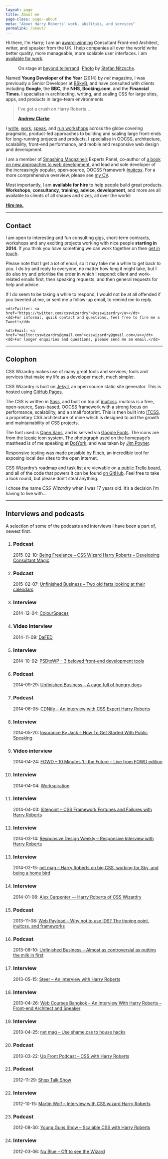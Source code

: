 ```yaml
---
layout: page
title: About me
page-class: page--about
meta: "About Harry Roberts’ work, abilities, and services"
permalink: /about/
---
```


Hi there, I’m Harry; I am an [award-winning](https://thenetawards.com/previous-winners/)
Consultant Front-end Architect, writer, and speaker from the UK. I help
companies all over the world write better quality, more manageable, more
scalable user interfaces. I am [available for
work](mailto:csswizardry@gmail.com?subject=Let%E2%80%99s%20work%20together).

<figure>
  <img src="/img/content/me.jpg" alt="">
  <figcaption>
      On stage at <a href="http://2013.beyondtellerrand.com/">beyond tellerrand</a>.
      <a href="http://www.flickr.com/photos/stn1978/8899790026/">Photo</a> by
      <a href="https://twitter.com/stn1978">Stefan Nitzsche</a>.
  </figcaption>
</figure>

Named <b>Young Developer of the Year</b> (2014) by <cite>net</cite> magazine,
I was previously a Senior Developer at [BSkyB](http://en.wikipedia.org/wiki/BSkyB),
and have consulted with clients including <b>Google</b>, the <b>BBC</b>, the
<b>NHS</b>, <b>Booking.com</b>, and the <b>Financial Times</b>. I specialise in
architecting, writing, and scaling CSS for large sites, apps, and products in
large-team environments.

<blockquote class="pull-quote  pull-quote--context-alt">
    <p>I’ve got a crush on Harry Roberts…</p>
    <b class="pull-quote__source"><a href="http://unfinished.bz/11">Andrew Clarke</a></b>
</blockquote>

I [write](http://csswizardry.com/2013/12/i-wrote-part-of-a-book/),
[work](http://csswizardry.com/work/),
[speak](https://speakerdeck.com/csswizardry), and [run
workshops](http://csswizardry.com/speaking/) across the globe covering
pragmatic, product-led approaches to building and scaling large front-ends for
long-running projects and products. I specialise in OOCSS, architecture,
scalability, front-end performance, and mobile and responsive web
design and development.

I am a member of [Smashing Magazine’s](http://www.smashingmagazine.com/) Experts
Panel, co-author of [a book on new approaches to web
development](http://www.smashingmagazine.com/smashing-book-4-new-perspectives/),
and lead and sole developer of the increasingly popular, open-source, OOCSS
framework [<cite>inuitcss</cite>](http://twitter.com/inuitcss). For a more
comprehensive overview, please see [my CV](http://csswizardry.com/csscv/).

Most importantly, I am <strong>available for hire</strong> to help people build
great products. <b>Workshops</b>, <b>consultancy</b>, <b>training</b>,
<b>advice</b>, <b>development</b>, and more are all available to clients of all
shapes and sizes, all over the world:

<a href="http://csswizardry.com/work/" class="btn  btn--full"><strong>Hire
me.</strong></a>

---

## Contact

I am open to interesting and fun consulting gigs, short-term contracts,
workshops and any exciting projects working with nice people **starting in
2014**. If you think you have something we can work together on then [get in
touch](mailto:csswizardry@gmail.com).

Please note that I get a _lot_ of email, so it may take me a while to get back
to you. I do try and reply to everyone, no matter how long it might take, but I
do also try and prioritise the order in which I respond: client and work-related
emails first, then speaking requests, and then general requests for help and
advice.

If I do seem to be taking a while to respond, I would not be at all offended if
you tweeted at me, or sent me a follow-up email, to remind me to reply.

<dl>

    <dt>Twitter: <a href="https://twitter.com/csswizardry">@csswizardry</a></dt>
    <dd>For informal, quick contact and questions, feel free to fire me a
    Tweet!</dd>

    <dt>Email: <a href="mailto:csswizardry@gmail.com">csswizardry@gmail.com</a></dt>
    <dd>For longer enquiries and questions, please send me an email.</dd>

</dl>

---

## Colophon

CSS Wizardry makes use of many great tools and services; tools and services that
make my life as a developer much, much simpler.

CSS Wizardry is built on [Jekyll](http://jekyllrb.com/), an open source static
site generator. This is hosted using [GitHub Pages](https://pages.github.com/).

The CSS is written in [Sass](http://sass-lang.com/), and built on top of
[inuitcss](https://github.com/inuitcss). inuitcss is a free, open-source,
Sass-based, OOCSS framework with a strong focus on performance, scalability, and
a small footprint. This is then built into [ITCSS](http://itcss.io), a
proprietary CSS architecture of mine which is designed to aid the growth and
maintainability of CSS projects.

The font used is [Open Sans](http://en.wikipedia.org/wiki/Open_Sans), and is
served via [Google Fonts](https://www.google.com/fonts). The icons are from the
[Iconic](https://useiconic.com/) icon system. The photograph used on the
homepage’s masthead is of me speaking at [DotYork](http://dotyork.com/), and was
taken by [Jim Poyner](http://jimpoyner.co.uk/).

Responsive testing was made possible by [Finch](https://meetfinch.com/), an
incredible tool for exposing local dev sites to the open internet.

CSS Wizardry’s roadmap and task list are viewable on [a public Trello
board](https://trello.com/b/5vYEHwrP/csswizardry-com), and all of the code that
powers it can be found [on
GitHub](https://github.com/csswizardry/csswizardry.github.com). Feel free to
take a look round, but please don’t steal anything.

I chose the name <i>CSS Wizardry</i> when I was 17 years old. It’s a decision
I’m having to live with…

---

## Interviews and podcasts

A selection of some of the podcasts and interviews I have been a part of, newest
first.

<ol class="list-ui  mb">
    <li class="list-ui__item">
		<h3 class="list-ui__title">Podcast</h3>
		<time>2015-02-10</time>: <a href="https://beingfreelance.simplecast.fm/episodes/7356-css-wizard-harry-roberts-developing-consultant-magic">Being Freelance – CSS Wizard Harry Roberts – Developing Consultant Magic</a>
    </li>
    <li class="list-ui__item">
		<h3 class="list-ui__title">Podcast</h3>
		<time>2015-02-07</time>: <a href="http://www.unfinished.bz/101">Unfinished Business – Two old farts looking at their calendars</a>
    </li>
    <li class="list-ui__item">
		<h3 class="list-ui__title">Interview</h3>
		<time>2014-12-04</time>: <a href="http://colourspaces.co.uk/interview/harry-roberts/">ColourSpaces</a>
    </li>
    <li class="list-ui__item">
		<h3 class="list-ui__title">Video interview</h3>
		<time>2014-11-09</time>: <a href="https://www.youtube.com/watch?v=-7FqH6eT3dU">DaFED</a>
    </li>
    <li class="list-ui__item">
		<h3 class="list-ui__title">Interview</h3>
		<time>2014-10-02</time>: <a href="https://psdtowp.net/frontend-development-tools.html#harry-roberts">PSDtoWP – 3 beloved front-end development tools</a>
    </li>
    <li class="list-ui__item">
		<h3 class="list-ui__title">Podcast</h3>
		<time>2014-09-29</time>: <a href="http://unfinished.bz/88">Unfinished Business – A cage full of hungry dogs</a>
    </li>
    <li class="list-ui__item">
		<h3 class="list-ui__title">Podcast</h3>
		<time>2014-06-05</time>: <a href="https://cdnify.com/blog/css-wizardry-an-interview-with-css-expert-harry-roberts/">CDNify – An Interview with CSS Expert Harry Roberts</a>
    </li>
    <li class="list-ui__item">
		<h3 class="list-ui__title">Interview</h3>
		<time>2014-05-20</time>: <a href="http://insurancebyjack.co.uk/business-and-marketing/2014/05/20/how-to-get-started-with-public-speaking.html">Insurance By Jack – How To Get Started With Public Speaking</a>
    </li>
    <li class="list-ui__item">
		<h3 class="list-ui__title">Video interview</h3>
		<time>2014-04-24</time>: <a href="https://www.youtube.com/watch?v=O-YaF9qzqEs&t=13m30s">FOWD – 10 Minutes ’til the Future – Live from FOWD edition</a>
    </li>
    <li class="list-ui__item">
		<h3 class="list-ui__title">Interview</h3>
		<time>2014-04-04</time>: <a href="http://workspiration.org/harry-roberts">Workspiration</a>
    </li>
    <li class="list-ui__item">
		<h3 class="list-ui__title">Interview</h3>
		<time>2014-04-03</time>: <a href="http://www.sitepoint.com/css-framework-fortunes-failures-harry-roberts/">Sitepoint – CSS Framework Fortunes and Failures with Harry Roberts</a>
    </li>
    <li class="list-ui__item">
		<h3 class="list-ui__title">Interview</h3>
		<time>2014-03-14</time>: <a href="http://responsivedesignweekly.com/interview/responsive-interview-harry-roberts/">Responsive Design Weekly – Responsive Interview with Harry Roberts</a>
    </li>
    <li class="list-ui__item">
		<h3 class="list-ui__title">Interview</h3>
		<time>2014-02-15</time>: <a href="http://www.creativebloq.com/web-design/harry-roberts-big-css-working-sky-and-being-home-bird-21410693">net mag – Harry Roberts on big CSS, working for Sky, and being a home bird</a>
    </li>
    <li class="list-ui__item">
		<h3 class="list-ui__title">Interview</h3>
		<time>2014-01-06</time>: <a href="http://alexcarpenter.me/blog/2014/interview-harry-roberts-of-css-wizardry">Alex Carpenter — Harry Roberts of CSS Wizardry</a>
    </li>
    <li class="list-ui__item">
		<h3 class="list-ui__title">Podcast</h3>
		<time>2013-11-08</time>: <a href="http://www.webpayload.com/podcast/harry-roberts-why-not-to-use-ids-the-tipping-point-inuit.css-frameworks">Web Payload – Why not to use IDS? The tipping point, inuitcss, and frameworks</a>
    </li>
    <li class="list-ui__item">
		<h3 class="list-ui__title">Podcast</h3>
		<time>2013-08-10</time>: <a href="http://unfinished.bz/31">Unfinished Business – Almost as controversial as putting the milk in first</a>
    </li>
    <li class="list-ui__item">
		<h3 class="list-ui__title">Interview</h3>
		<time>2013-05-15</time>: <a href="https://www.steer.me/blog/an-interview-with-harry-roberts">Steer – An interview with Harry Roberts</a>
    </li>
    <li class="list-ui__item">
		<h3 class="list-ui__title">Interview</h3>
		<time>2013-04-26</time>: <a href="http://www.webcoursesbangkok.com/blog/an-interview-with-harry-roberts-front-end-architect-and-speaker/">Web Courses Bangkok – An Interview With Harry Roberts – Front-end Architect and Speaker</a>
    </li>
    <li class="list-ui__item">
		<h3 class="list-ui__title">Interview</h3>
		<time>2013-04-25</time>: <a href="http://csswizardry.com/2013/04/shame-css-full-net-interview/">net mag – Use shame.css to house hacks</a>
    </li>
    <li class="list-ui__item">
		<h3 class="list-ui__title">Podcast</h3>
		<time>2013-03-22</time>: <a href="http://upfrontpodcast.com/2013/03/22/episode9.html">Up Front Podcast – CSS with Harry Roberts</a>
    </li>
    <li class="list-ui__item">
		<h3 class="list-ui__title">Podcast</h3>
        <time>2012-11-29</time>: <a href="http://shoptalkshow.com/episodes/045-with-harry-roberts/">Shop Talk Show</a>
    </li>
    <li class="list-ui__item">
		<h3 class="list-ui__title">Interview</h3>
        <time>2012-10-15</time>: <a href="http://martinwolf.org/2012/10/15/interview-with-css-wizard-harry-roberts/">Martin Wolf – Interview with CSS wizard Harry Roberts</a>
    </li>
    <li class="list-ui__item">
		<h3 class="list-ui__title">Podcast</h3>
        <time>2012-08-30</time>: <a href="http://younggunsshow.com/episode/14/">Young Guns Show – Scalable CSS with Harry Roberts</a>
    </li>
    <li class="list-ui__item">
		<h3 class="list-ui__title">Interview</h3>
        <time>2012-03-06</time>: <a href="https://www.nublue.co.uk/blog/off-to-see-the-wizard/">Nu Blue – Off to see the Wizard</a>
    </li>
</ol>
